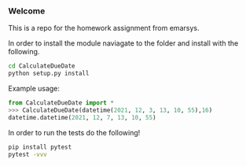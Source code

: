 ### Welcome

This is a repo for the homework assignment from emarsys.

In order to install the module naviagate to the folder and install with the following.

``` bash
cd CalculateDueDate
python setup.py install
```

Example usage:

``` python
from CalculateDueDate import *
>>> CalculateDueDate(datetime(2021, 12, 3, 13, 10, 55),16)
datetime.datetime(2021, 12, 7, 13, 10, 55)
```


In order to run the tests do the following!

``` bash 
pip install pytest
pytest -vvv
```
